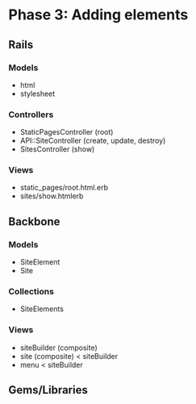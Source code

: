 # Phase 3: Adding elements

## Rails
### Models
* html
* stylesheet

### Controllers
* StaticPagesController (root)
* API::SiteController (create, update, destroy)
* SitesController (show)

### Views
* static_pages/root.html.erb
* sites/show.htmlerb

## Backbone
### Models
* SiteElement
* Site

### Collections
* SiteElements

### Views
* siteBuilder (composite)
* site (composite) < siteBuilder
* menu < siteBuilder

## Gems/Libraries
